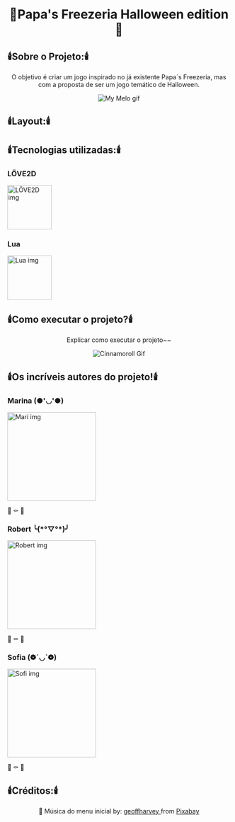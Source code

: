 <h1 align="center">🎃Papa's Freezeria Halloween edition🦇</h1>

<h2 align="left">🕯️Sobre o Projeto:🕯️</h2>

<p align="center">
    O objetivo é criar um jogo inspirado no já existente Papa´s Freezeria, mas com a proposta de ser um jogo temático de Halloween. 
</p>

<p align="center">
    <img alt="My Melo gif" src="https://media.tenor.com/cN8pGKVyc0UAAAAC/sanrio-hello-kitty.gif">
  </p>

<h2 align="left">🕯️Layout:🕯️</h2>

<h2 align="left">🕯️Tecnologias utilizadas:🕯️</h2>

<h3 align="left">LÖVE2D</h3>
<a href="https://love2d.org">
    <img alt="LÖVE2D img" src="https://upload.wikimedia.org/wikipedia/commons/thumb/8/8b/L%C3%96VE_app_icon_%280.10.1%29.svg/2048px-L%C3%96VE_app_icon_%280.10.1%29.svg.png" height="100px"/>
</a>

<h3 align="left">Lua</h3>
<a href="https://www.lua.org/portugues.html">
    <img alt="Lua img" src="https://upload.wikimedia.org/wikipedia/commons/thumb/c/cf/Lua-Logo.svg/260px-Lua-Logo.svg.png" height="100px"/>
</a>

<h2 align="left">🕯️Como executar o projeto?🕯️</h2>

<p align="center">
    Explicar como executar o projeto~~
</p>

<p align="center">
    <img alt="Cinnamoroll Gif" src="https://media.tenor.com/m9xyKBLgyO0AAAAC/sanrio-cinnamoroll.gif">
  </p>

<h2 align="left">🕯️Os incríveis autores do projeto!🕯️</h2>

<h3 align="left">Marina (●'◡'●)</h3>
<a href="https://github.com/Marinakrae">
    <img alt="Mari img" src="https://media.tenor.com/epvkxwocGuQAAAAC/susz-sus.gif" height="200"/>
</a>
<p align="left">
    💜
    ⚰️
    💜
</p>

<h3 align="left">Robert ╰(*°▽°*)╯</h3>
<a href="https://github.com/Robert-dvk">
    <img alt="Robert img" src="https://media.tenor.com/HA61HwAtP8wAAAAC/pochacco-sanrio.gif" height="200"/>
</a>
<p align="left">
    💜
    ⚰️
    💜
</p>

<h3 align="left">Sofia (❁´◡`❁)</h3>
<a href="https://github.com/sofia-krae">
    <img alt="Sofi img" src="https://media.tenor.com/RSUq8agBH0EAAAAC/kawaii-cinnamoroll.gif" height="200"/>
</a>
<p align="left">
    💜
    ⚰️
    💜
</p>

<h2 align="left">🕯️Créditos:🕯️</h2>

<p align="center"> 
    🎃 Música do menu inicial by:
    <a href="https://pixabay.com/users/geoffharvey-9096471/?utm_source=link-attribution&amp;utm_medium=referral&amp;utm_campaign=music&amp;utm_content=122118%22%3E"> geoffharvey </a> from <a href="https://pixabay.com//?utm_source=link-attribution&amp;utm_medium=referral&amp;utm_campaign=music&amp;utm_content=122118%22%3E"> Pixabay </a>
</p>

